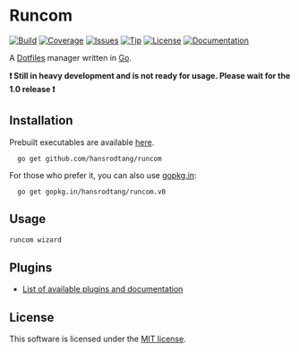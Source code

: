 # Runcom

[![Build](https://img.shields.io/travis/hansrodtang/runcom.svg?style=flat)](https://travis-ci.org/hansrodtang/runcom) [![Coverage](https://img.shields.io/coveralls/hansrodtang/runcom.svg?style=flat)](https://coveralls.io/r/hansrodtang/runcom) [![Issues](https://img.shields.io/github/issues/hansrodtang/runcom.svg?style=flat)](https://github.com/hansrodtang/runcom/issues) [![Tip](https://img.shields.io/gratipay/hansrodtang.svg?style=flat)](https://gratipay.com/hansrodtang/)
[![License](http://img.shields.io/badge/license-MIT-blue.svg?style=flat)](http://choosealicense.com/licenses/mit/)
[![Documentation](http://img.shields.io/badge/documentation-wiki-blue.svg?style=flat)](http://godoc.org/github.com/hansrodtang/runcom)

A [Dotfiles](http://dotfiles.github.io/) manager written in [Go](http://golang.org).

__:heavy_exclamation_mark: Still in heavy development and is not ready for usage. Please wait for the 1.0 release :heavy_exclamation_mark:__

## Installation

Prebuilt executables are available [here](test).

```
  go get github.com/hansrodtang/runcom
```
For those who prefer it, you can also use [gopkg.in](http://gopkg.in):

```
  go get gopkg.in/hansrodtang/runcom.v0
```

## Usage


```sh
runcom wizard
```

## Plugins

- [List of available plugins and documentation]()


## License

This software is licensed under the [MIT license](LICENSE.md).
